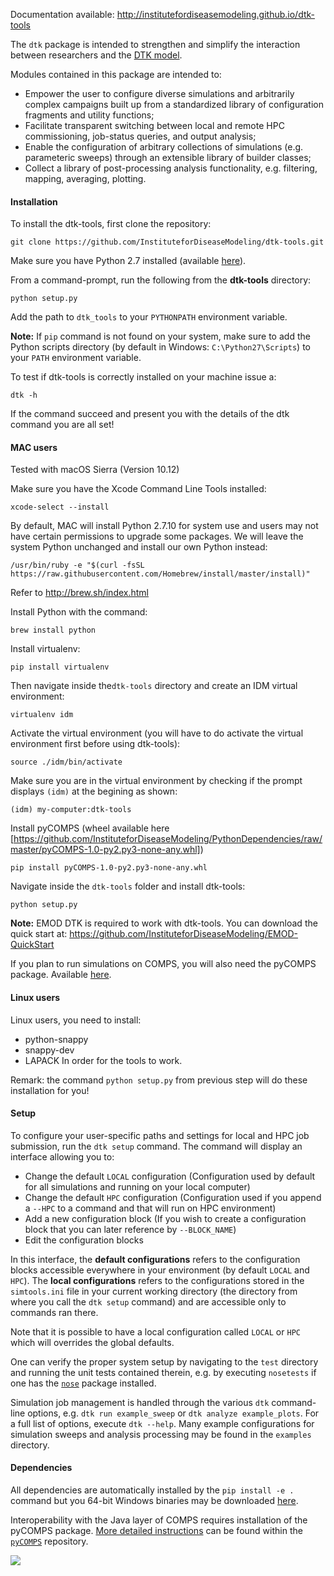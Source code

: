 Documentation available: http://institutefordiseasemodeling.github.io/dtk-tools

The `dtk` package is intended to strengthen and simplify the interaction between researchers and the [DTK model](http://idmod.org/idmdoc/).

Modules contained in this package are intended to:
- Empower the user to configure diverse simulations and arbitrarily complex campaigns built up from a standardized library of configuration fragments and utility functions; 
- Facilitate transparent switching between local and remote HPC commissioning, job-status queries, and output analysis;
- Enable the configuration of arbitrary collections of simulations (e.g. parameteric sweeps) through an extensible library of builder classes; 
- Collect a library of post-processing analysis functionality, e.g. filtering, mapping, averaging, plotting.

#### Installation

To install the dtk-tools, first clone the repository:
```
git clone https://github.com/InstituteforDiseaseModeling/dtk-tools.git
```

Make sure you have Python 2.7 installed (available [here](https://www.python.org/downloads/)).

From a command-prompt, run the following from the **dtk-tools** directory:
```
python setup.py 
```

Add the path to `dtk_tools` to your `PYTHONPATH` environment variable.

**Note:** If `pip` command is not found on your system, make sure to add the Python scripts directory (by default in Windows: `C:\Python27\Scripts`)
to your `PATH` environment variable.

To test if dtk-tools is correctly installed on your machine issue a:
```
dtk -h
```
If the command succeed and present you with the details of the dtk command you are all set!


#### MAC users ####
Tested with macOS Sierra (Version 10.12)

Make sure you have the Xcode Command Line Tools installed:
```
xcode-select --install
```

By default, MAC will install Python 2.7.10 for system use and users may not have certain permissions to upgrade some packages. We will leave the system Python unchanged and install our own Python instead:
```
/usr/bin/ruby -e "$(curl -fsSL https://raw.githubusercontent.com/Homebrew/install/master/install)"
```
Refer to http://brew.sh/index.html

Install Python with the command:
```
brew install python
```

Install virtualenv:
```
pip install virtualenv
```

Then navigate inside the`dtk-tools` directory and create an IDM virtual environment:
```
virtualenv idm
```

Activate the virtual environment (you will have to do activate the virtual environment first before using dtk-tools):
```
source ./idm/bin/activate
```

Make sure you are in the virtual environment by checking if the prompt displays `(idm)` at the begining as shown:
```
(idm) my-computer:dtk-tools
```

Install pyCOMPS (wheel available here [https://github.com/InstituteforDiseaseModeling/PythonDependencies/raw/master/pyCOMPS-1.0-py2.py3-none-any.whl])
```
pip install pyCOMPS-1.0-py2.py3-none-any.whl
```

Navigate inside the `dtk-tools` folder and install dtk-tools:
```
python setup.py
```

**Note:** EMOD DTK is required to work with dtk-tools. You can download the quick start at: https://github.com/InstituteforDiseaseModeling/EMOD-QuickStart

If you plan to run simulations on COMPS, you will also need the pyCOMPS package. Available [here](https://github.com/InstituteforDiseaseModeling/pyCOMPS).

#### Linux users
Linux users, you need to install:
- python-snappy
- snappy-dev
- LAPACK
In order for the tools to work.

Remark: the command ```python setup.py``` from previous step will do these installation for you!

#### Setup

To configure your user-specific paths and settings for local and HPC job submission, run the `dtk setup` command.
The command will display an interface allowing you to:

* Change the default `LOCAL` configuration (Configuration used by default for all simulations and running on your local computer)
* Change the default `HPC` configuration (Configuration used if you append a `--HPC` to a command and that will run on HPC environment)
* Add a new configuration block (If you wish to create a configuration block that you can later reference by `--BLOCK_NAME`)
* Edit the configuration blocks

In this interface, the **default configurations** refers to the configuration blocks accessible everywhere in your environment (by default `LOCAL` and `HPC`).
The **local configurations** refers to the configurations stored in the `simtools.ini` file in your current working directory (the directory from where you call the `dtk setup` command) and are
accessible only to commands ran there. 

Note that it is possible to have a local configuration called `LOCAL` or `HPC` which will overrides the global defaults. 

One can verify the proper system setup by navigating to the `test` directory and running the unit tests contained therein, e.g. by executing `nosetests` if one has the [`nose`](http://nose.readthedocs.org/en/latest/index.html) package installed.

Simulation job management is handled through the various `dtk` command-line options, e.g. `dtk run example_sweep` or `dtk analyze example_plots`.  For a full list of options, execute `dtk --help`.  Many example configurations for simulation sweeps and analysis processing may be found in the `examples` directory.

#### Dependencies

All dependencies are automatically installed by the `pip install -e .` command but you 64-bit Windows binaries may be downloaded [here](http://www.lfd.uci.edu/~gohlke/pythonlibs).

Interoperability with the Java layer of COMPS requires installation of the pyCOMPS package.  [More detailed instructions](https://github.com/InstituteforDiseaseModeling/pyCOMPS/blob/master/README.md) can be found within the [`pyCOMPS`](https://github.com/InstituteforDiseaseModeling/pyCOMPS) repository.

<a href="https://zenhub.com"><img src="https://raw.githubusercontent.com/ZenHubIO/support/master/zenhub-badge.png"></a>
